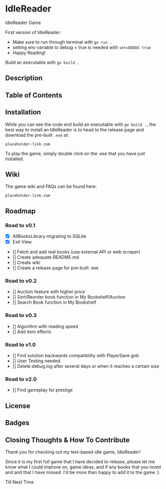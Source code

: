 # IdleReader
IdleReader Game


First version of IdleReader:

- Make sure to run through terminal with `go run .`
- setting env variable to debug = true is needed with `set=DEBUG true`
- Happy Reading!


Build an executable with `go build .`


## Description 

## Table of Contents

## Installation
While you can see the code and build an executable with `go build .`, the best way to install an IdleReader is to head to the release page and download the pre-built `.exe` at:

`placeholder-link.com`

To play the game, simply double click on the .exe that you have just installed.

## Wiki

The game wiki and FAQs can be found here:

`placeholder-link.com`

## Roadmap
### Road to v0.1

- [x] AllBooksLibrary migrating to SQLite
- [x] Exit View
- [] Fetch and add real books (use external API or web scraper)
- [] Create adequate README.md
- [] Create wiki
- [] Create a release page for pre-built .exe

### Road to v0.2
- [] Auction feature with higher price
- [] Sort/Reorder book function in My Bookshelf/Auction
- [] Search Book function in My Bookshelf

### Road to v0.3
- [] Algorithm with reading speed
- [] Add item effects

### Road to v1.0 
- [] Find solution  backwards compatibility with PlayerSave gob 
- [] User Testing needed
- [] Delete debug.log after several days or when it reaches a certain size

### Road to v2.0 
- [] Find gameplay for prestige 



## License

## Badges

## Closing Thoughts & How To Contribute
Thank you for checking out my text-based idle game, IdleReader!

Since it is my first full game that I have decided to release, please let me know what I could improve on, game ideas, and if any books that you loved and and that I have missed. I'd be more than happy to add it to the game :)

Till Next Time